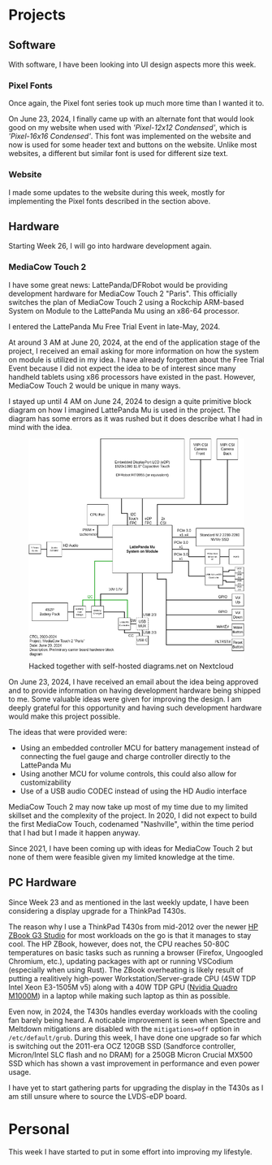 # Projects

## Software
With software, I have been looking into UI design aspects more this week.

### Pixel Fonts
Once again, the Pixel font series took up much more time than I wanted it to.

On June 23, 2024, I finally came up with an alternate font that would look good on my website when used with *'Pixel-12x12 Condensed'*, which is *'Pixel-16x16 Condensed'*. This font was implemented on the website and now is used for some header text and buttons on the website. Unlike most websites, a different but similar font is used for different size text. 

### Website
I made some updates to the website during this week, mostly for implementing the Pixel fonts described in the section above.

## Hardware
Starting Week 26, I will go into hardware development again.

### MediaCow Touch 2
I have some great news: LattePanda/DFRobot would be providing development hardware for MediaCow Touch 2 "Paris". This officially switches the plan of MediaCow Touch 2 using a Rockchip ARM-based System on Module to the LattePanda Mu using an x86-64 processor.

I entered the LattePanda Mu Free Trial Event in late-May, 2024. 

At around 3 AM at June 20, 2024, at the end of the application stage of the project, I received an email asking for more information on how the system on module is utilized in my idea. I have already forgotten about the Free Trial Event because I did not expect the idea to be of interest since many handheld tablets using x86 processors have existed in the past. However, MediaCow Touch 2 would be unique in many ways. 

I stayed up until 4 AM on June 24, 2024 to design a quite primitive block diagram on how I imagined LattePanda Mu is used in the project. The diagram has some errors as it was rushed but it does describe what I had in mind with the idea.

<figure>
    <img src="/static/blog/28/mct2_20240620.png">
    <figcaption>Hacked together with self-hosted diagrams.net on Nextcloud</figcaption>
</figure>

On June 23, 2024, I have received an email about the idea being approved and to provide information on having development hardware being shipped to me. Some valuable ideas were given for improving the design. I am deeply grateful for this opportunity and having such development hardware would make this project possible. 

The ideas that were provided were: 
- Using an embedded controller MCU for battery management instead of connecting the fuel gauge and charge controller directly to the LattePanda Mu
- Using another MCU for volume controls, this could also allow for customizability 
- Use of a USB audio CODEC instead of using the HD Audio interface

MediaCow Touch 2 may now take up most of my time due to my limited skillset and the complexity of the project. In 2020, I did not expect to build the first MediaCow Touch, codenamed "Nashville", within the time period that I had but I made it happen anyway. 

Since 2021, I have been coming up with ideas for MediaCow Touch 2 but none of them were feasible given my limited knowledge at the time.  

## PC Hardware
Since Week 23 and as mentioned in the last weekly update, I have been considering a display upgrade for a ThinkPad T430s. 

The reason why I use a ThinkPad T430s from mid-2012 over the newer [HP ZBook G3 Studio](../../projects/pc_pmma/) for most workloads on the go is that it manages to stay cool. The HP ZBook, however, does not, the CPU reaches 50-80C temperatures on basic tasks such as running a browser (Firefox, Ungoogled Chromium, etc.), updating packages with apt or running VSCodium (especially when using Rust). The ZBook overheating is likely result of putting a realitively high-power Workstation/Server-grade CPU (45W TDP Intel Xeon E3-1505M v5) along with a 40W TDP GPU ([Nvidia Quadro M1000M](https://www.techpowerup.com/gpu-specs/quadro-m1000m.c2739)) in a laptop while making such laptop as thin as possible. 

Even now, in 2024, the T430s handles everday workloads with the cooling fan barely being heard. A noticable improvement is seen when Spectre and Meltdown mitigations are disabled with the `mitigations=off` option in `/etc/default/grub`. During this week, I have done one upgrade so far which is switching out the 2011-era OCZ 120GB SSD (Sandforce controller, Micron/Intel SLC flash and no DRAM) for a 250GB Micron Crucial MX500 SSD which has shown a vast improvement in performance and even power usage. 

I have yet to start gathering parts for upgrading the display in the T430s as I am still unsure where to source the LVDS-eDP board. 

# Personal
This week I have started to put in some effort into improving my lifestyle.
